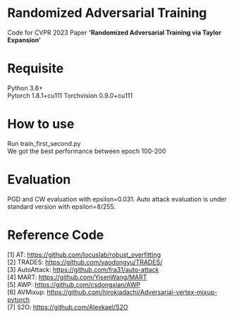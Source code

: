 # Randomized Adversarial Training
Code for CVPR 2023 Paper **'Randomized Adversarial Training via Taylor Expansion'**  

# Requisite
Python 3.6+  
Pytorch 1.8.1+cu111
Torchvision 0.9.0+cu111

# How to use
Run train_first_second.py  
We got the best performance between epoch 100-200

# Evaluation
PGD and CW evaluation with epsilon=0.031. Auto attack evaluation is under standard version with epsilon=8/255.

# Reference Code
[1] AT: https://github.com/locuslab/robust_overfitting  
[2] TRADES: https://github.com/yaodongyu/TRADES/  
[3] AutoAttack: https://github.com/fra31/auto-attack  
[4] MART: https://github.com/YisenWang/MART  
[5] AWP: https://github.com/csdongxian/AWP  
[6] AVMixup: https://github.com/hirokiadachi/Adversarial-vertex-mixup-pytorch  
[7] S2O: https://github.com/Alexkael/S2O
